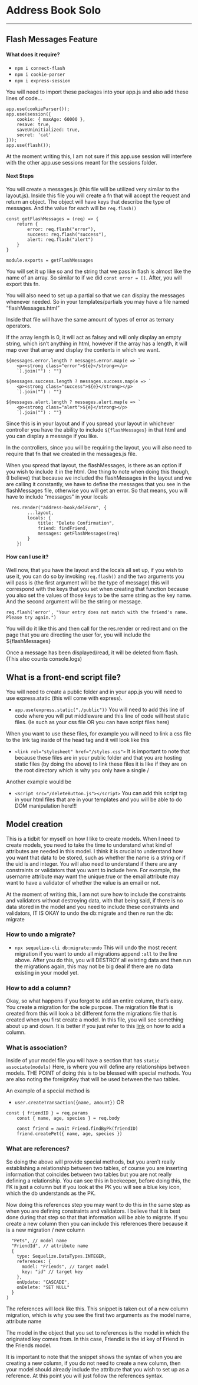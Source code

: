 # Address Book Solo
- - - -
## Flash Messages Feature
#### What does it require?
- `npm i connect-flash`
- `npm i cookie-parser`
- `npm i express-session`

You will need to import these packages into your app.js and also add these lines of code…
```
app.use(cookieParser());
app.use(session({
    cookie: { maxAge: 60000 },
    resave: true,
    saveUninitialized: true,
    secret: 'cat'
}));
app.use(flash());
```
At the moment writing this, I am not sure if this app.use session will interfere with the other app.use sessions meant for the sessions folder. 

#### Next Steps
You will create a messages.js (this file will be utilized very similar to the layout.js). Inside this file you will create a fn that will accept the request and return an object. The object will have keys that describe the type of messages. And the value for each will be `req.flash()`
```
const getFlashMessages = (req) => {
    return {
        error: req.flash("error"),
        success: req.flash("success"),
        alert: req.flash("alert")
    }
}

module.exports = getFlashMessages
```
You will set it up like so and the string that we pass in flash is almost like the name of an array. So similar to if we did `const error = []`. After, you will export this fn.

You will also need to set up a partial so that we can display the messages whenever needed. So in your templates/partials you may have a file named “flashMessages.html”

Inside that file will have the same amount of types of error as ternary operators. 

If the array length is 0, it will act as falsey and will only display an empty string, which isn’t anything in html, however if the array has a length, it will map over that array and display the contents in which we want.
```
${messages.error.length ? messages.error.map(e => `
    <p><strong class="error">${e}</strong></p>
    `).join("") : ""}

${messages.success.length ? messages.success.map(e => `
    <p><strong class="success">${e}</strong></p>
    `).join("") : ""}

${messages.alert.length ? messages.alert.map(e => `
    <p><strong class="alert">${e}</strong></p>
    `).join("") : ""}
```

Since this is in your layout and if you spread your layout in whichever controller you have the ability to include `${flashMessages}` in that html and you can display a message if you like. 

In the controllers, since you will be requiring the layout, you will also need to require that fn that we created in the messages.js file. 

When you spread that layout, the flashMessages, is there as an option if you wish to include it in the html. One thing to note when doing this though, (I believe) that because we included the flashMessages in the layout and we are calling it constantly, we have to define the messages that you see in the flashMessages file, otherwise you will get an error. So that means, you will have to include “messages” in your locals
```
  res.render("address-book/delForm", {
        ...layout,
        locals: {
            title: "Delete Confirmation",
            friend: findFriend,
            messages: getFlashMessages(req)
        }
    })
```

#### How can I use it?
Well now, that you have the layout and the locals all set up, if you wish to use it, you can do so by invoking `req.flash()` and the two arguments you will pass is (the first argument will be the type of message) this will correspond with the keys that you set when creating that function because you also set the values of those keys to be the same string as the key name. And the second argument will be the string or message. 
```
req.flash('error', "Your entry does not match with the friend's name. Please try again.")
```
You will do it like this and then call for the res.render or redirect and on the page that you are directing the user for, you will include the ${flashMessages}

Once a message has been displayed/read, it will be deleted from flash. (This also counts console.logs)

## What is a front-end script file?
You will need to create a public folder and in your app.js you will need to use express.static (this will come with express). 
- `app.use(express.static("./public"))`
You will need to add this line of code where you will put middleware and this line of code will host static files. (Ie such as your css file OR you can have script files here)

When you want to use these files, for example you will need to link a css file to the link tag inside of the head tag and it will look like this 
- `<link rel="stylesheet" href="/styles.css">`
It is important to note that because these files are in your public folder and that you are hosting static files (by doing the above) to link these files it is like if they are on the root directory which is why you only have a single /

Another example would be 
- `<script src="/deleteButton.js"></script>`
You can add this script tag in your html files that are in your templates and you will be able to do DOM manipulation here!!! 

## Model creation 
This is a tidbit for myself on how I like to create models. When I need to create models, you need to take the time to understand what kind of attributes are needed in this model. I think it is crucial to understand how you want that data to be stored, such as whether the name is a string or if the uid is and integer. You will also need to understand if there are any constraints or validators that you want to include here. For example, the username attribute may want the unique:true or the email attribute may want to have a validator of whether the value is an email or not. 

At the moment of writing this, I am not sure how to include the constraints and validators without destroying data, with that being said, if there is no data stored in the model and you need to include these constraints and validators, IT IS OKAY to undo the db:migrate and then re run the db: migrate

### How to undo a migrate?
- `npx sequelize-cli db:migrate:undo` 
This will undo the most recent migration if you want to undo all migrations append `:all` to the line above. After you do this, you will DESTROY all existing data and then run the migrations again, this may not be big deal if there are no data existing in your model yet. 

### How to add a column?
Okay, so what happens if you forgot to add an entire column, that’s easy. You create a migration for the sole purpose. The migration file that is created from this will look a bit different form the migrations file that is created when you first create a model. In this file, you will see something about up and down. It is better if you just refer to this [link](https://dev.to/nedsoft/add-new-fields-to-existing-sequelize-migration-3527) on how to add a column. 

### What is association?
Inside of your model file you will have a section that has `static associate(models)` Here, is where you will define any relationships between models. THE POINT of doing this is to be blessed with special methods. You are also noting the foreignKey that will be used between the two tables. 

An example of a special method is
- `user.createTransaction({name, amount})` OR
```
const { friendID } = req.params
    const { name, age, species } = req.body

    const friend = await Friend.findByPk(friendID)
    friend.createPet({ name, age, species })
```

### What are references?
So doing the above will provide special methods, but you aren’t really establishing a relationship between two tables, of course you are inserting information that coincides between two tables but you are not really defining a relationship. You can see this in beekeeper, before doing this, the FK is just a column but if you look at the PK you will see a blue key icon, which the db understands as the PK.

Now doing this references step you may want to do this in the same step as when you are defining constraints and validators. I believe that it is best done during that step so that that information will be able to migrate. If you create a new column then you can include this references there because it is a new migration / new column

```
  "Pets", // model name
  "FriendId", // attribute name
  {
    type: Sequelize.DataTypes.INTEGER,
    references: {
      model: "Friends", // target model
      key: "id" // target key
    },
    onUpdate: "CASCADE",
    onDelete: "SET NULL"
  }
)

```
The references will look like this. This snippet is taken out of a new column migration, which is why you see the first two arguments as the model name, attribute name

The model in the object that you set to references is the model in which the originated key comes from. In this case, FriendId is the id key of Friend in the Friends model. 

It is important to note that the snippet shows the syntax of when you are creating a new column, if you do not need to create a new column, then your model should already include the attribute that you wish to set up as a reference. At this point you will just follow the references syntax. 